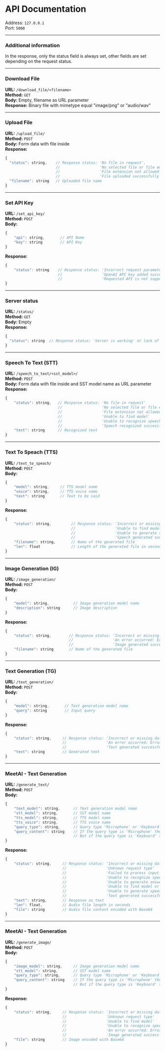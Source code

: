 # API Documentation
Address: `127.0.0.1`  
Port: `5000`  

----
### Additional information
In the response, only the status field is always set, other fields are set depending on the request status.

---

### Download File
**URL:** `/download_file/<filename>`  
**Method:** `GET`  
**Body:** Empty, filename as URL parameter  
**Response:**  Binary file with mimetype equal "image/png" or "audio/wav"

---

### Upload File
**URL:** `/upload_file/`  
**Method:** `POST`  
**Body:** Form data with file inside  
**Response:**
```javascript
{
  "status": string,    // Response status: 'No file in request', 
                       //                  'No selected file or file empty', 
                       //                  'File extension not allowed',
                       //                  'File uploaded successfully',
  "filename": string   // Uploaded file name
}
```
----

### Set API Key
**URL:** `/set_api_key/`  
**Method:** `POST`  
**Body:**   
```javascript
{
    "api": string,       // API Name
    "key": string        // API Key
}

```
**Response:**  
```javascript
{
    "status": string    // Response status: 'Incorrect request parameters' 
                        //                  'OpenAI API key added successfully'
                        //                  'Requested API is not supported'
}
```

---

### Server status
**URL:** `/status/`  
**Method:** `GET`  
**Body:** Empty  
**Response:**  
```javascript
{
  "status": string  // Response status: 'Server is working' or lack of response
}
```

----

### Speech To Text (STT)
**URL:** `/speech_to_text/<sst_model>/`  
**Method:** `POST`  
**Body:** Form data with file inside and SST model name as URL parameter  
**Response:**  
```javascript
{
    "status": string,   // Response status: 'No file in request'
                        //                  'No selected file or file empty'
                        //                  'File extension not allowed'
                        //                  'Unable to find model'
                        //                  'Unable to recognize speech'
                        //                  'Speech recognized successfully'
    "text": string      // Recognized text
}
```

---

### Text To Speach (TTS)
**URL:** `/text_to_speach/`  
**Method:** `POST`  
**Body:**   
```javascript
{
    "model": string,     // TTS model name
    "voice": string,     // TTS voice name
    "text": string       // Text to be said
}
```
**Response:**  
```javascript
{
    "status": string,         // Response status: 'Incorrect or missing data'
                              //                  'Unable to find model or voice name'
                              //                  'Unable to generate speech'
                              //                  'Speech generated successfully'
    "filename": string,       // Name of the generated file
    "len": float              // Length of the generated file in seconds
}
```

---

### Image Generation (IG)
**URL:** `/image_generation/`  
**Method:** `POST`  
**Body:**  
```javascript
{
    "model": string,           // Image generation model name
    "description": string      // Image description
}
```
**Response:**  
```javascript
{
    "status": string,        // Response status: 'Incorrect or missing data' 
                             //                  'An error occurred: Error message'
                             //                  'Image generated successfully'
    "filename": string       // Name of the generated file
}
```

---

### Text Generation (TG)
**URL:** `/text_generation/`  
**Method:** `POST`  
**Body:**   
```javascript
{
    "model": string,       // Text generation model name 
    "query": string        // Input query 
}
```
**Response:**  
```javascript
{
    "status": string,     // Response status: 'Incorrect or missing data' 
                          //                  'An error occurred: Error message'
                          //                  'Text generated successfully'
    "text": string        // Generated text
}
```
---

### MeetAI - Text Generation
**URL:** `/generate_text/`  
**Method:** `POST`  
**Body:** 
```javascript
{
    "text_model": string,      // Text generation model name
    "stt_model": string,       // SST model name
    "tts_model": string,       // TTS model name
    "tts_voice": string,       // TTS voice name
    "query_type": string,      // Query type 'Microphone' or 'Keyboard'
    "query_content": string    // If the query type is 'Microphone' then there is an audio file encoded with Base64 inside. 
                               // But if the query type is 'Keyboard' then there is just plain text.
}
```
**Response:**  
```javascript
{
    "status": string,     // Response status: 'Incorrect or missing data' 
                          //                  'Unknown request type'
                          //                  'Failed to process input data'
                          //                  'Unable to recognize speech'
                          //                  'Unable to generate answer'
                          //                  'Unable to find model or voice name'
                          //                  'Unable to generate speech'
                          //                  'Text generated successfully'
    "text": string,       // Response as text
    "len": float,         // Audio file length in seconds
    "file": string        // Audio file content encoded with Base64
}
```

---

### MeetAI - Text Generation
**URL:** `/generate_image/`  
**Method:** `POST`  
**Body:** 
```javascript
{
    "image_model": string,     // Image generation model name
    "stt_model": string,       // SST model name
    "query_type": string,      // Query type 'Microphone' or 'Keyboard'
    "query_content": string    // If the query type is 'Microphone' then there is an audio file encoded with Base64 inside. 
                               // But if the query type is 'Keyboard' then there is just plain text.
}
```
**Response:**
```javascript
{
    "status": string,     // Response status: 'Incorrect or missing data'
                          //                  'Unknown request type'
                          //                  'Unable to find model'
                          //                  'Unable to recognize speech'
                          //                  'An error occurred: Error message'
                          //                  'Image generated successfully'
    "file": string        // Image encoded with Base64
}
```